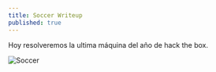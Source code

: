 ```yaml
---
title: Soccer Writeup
published: true
---
```



Hoy resolveremos la ultima máquina del año de hack the box.

![Soccer](https://user-images.githubusercontent.com/109216235/208486293-032a47c7-aa8a-475c-9a8f-7c70a3eb6984.png)

